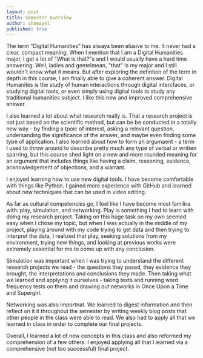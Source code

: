 ```yaml
---
layout: post
title: Semester Overview
author: shamayel
published: true
---
```


The term "Digital Humanities" has always been elusive to me. It never had a clear, compact meaning.  When I mention that I am a Digital Humanities major, I get a lot of "What is that?"s and I would usually have a hard time answering. Well, ladies and gentelmean, "that" is my major and I still wouldn't know what it means. But after exploring the defintion of the term in depth in this course, I am finally able to give a coherent answer. Digital Humanites is the study of human interactions through digital intercfaces, or studying digital tools, or even simply  using digital tools to study any traditional humanities subject. I like this new and improved comprehensive answer.  

I also learned a lot about what research really is. That a research project is not just based on the scientific method, but can be be conducted in a totally new way - by finding a tpoic of interest, asking a relevant question, undersanding the significance of the answer, and maybe even finding some type of application. I also learned about how to form an argumaent - a term I used to throw around to describe pretty much any type of verbal or written sparring, but this course shed light on a new and more rounded meaning for an argument that includes things like having a claim, reasoning, evidence, acknowledgement of objections, and a warrant.   

I enjoyed learning how to use new digital tools. I have become comfortable with things like Python. I gained more experience with GitHub and learned about new techniques that can be used in video editing.   

As far as cultural competencies go, I feel like I have become most familira with: play, simulation, and networking. Play is something I had to learn with doing my research project. Taking on this huge task on my own seemed easy when I chose my topic, but when I was actually in the middle of my project, playing around with my code trying to get data and then trying to interpret the data, I realized that play, seeking solutions from my environment, trying new things, and looking at previous works were extremely essential for me to come up with any conclusion.   

Simulation was important when I was trying to understand the different research projects we read - the questions they posed, they evidence they brought, the interpretations and conclusions they made. Then taking what we learned and applying it ourselves - taking texts and running word frequency tests on them and drawing out networks in Once Upon a Time and Supergirl. 

Networking was also importnat. We learned to digest information and then reflect on it it throughout the semester by writing weekly blog posts that other people in the class were able to read. We also had to apply all that we learned in class in order to complete our final projects.  

Overall, I learned a lot of new concepts in this class and also reformed my comprehension of a few others. I enjoyed applying all that I learned via a comprehensive (not too successful) final project. 
